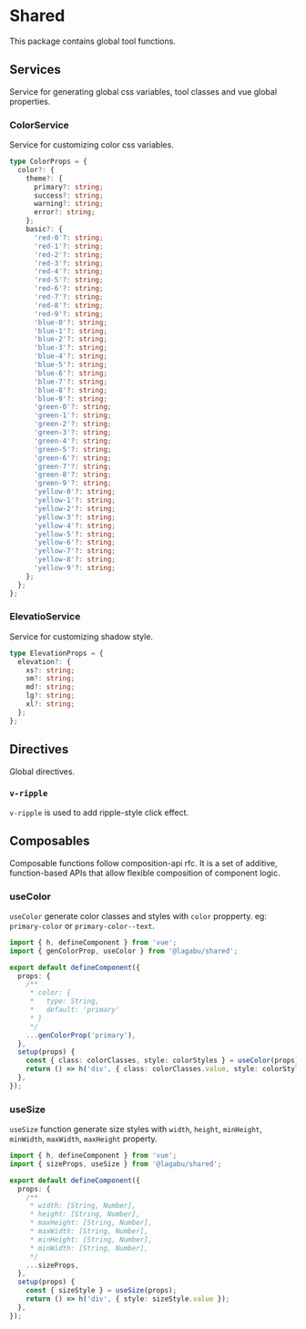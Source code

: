 # Shared

This package contains global tool functions.

## Services

Service for generating global css variables, tool classes and vue global properties.

### ColorService

Service for customizing color css variables.

```ts
type ColorProps = {
  color?: {
    theme?: {
      primary?: string;
      success?: string;
      warning?: string;
      error?: string;
    };
    basic?: {
      'red-0'?: string;
      'red-1'?: string;
      'red-2'?: string;
      'red-3'?: string;
      'red-4'?: string;
      'red-5'?: string;
      'red-6'?: string;
      'red-7'?: string;
      'red-8'?: string;
      'red-9'?: string;
      'blue-0'?: string;
      'blue-1'?: string;
      'blue-2'?: string;
      'blue-3'?: string;
      'blue-4'?: string;
      'blue-5'?: string;
      'blue-6'?: string;
      'blue-7'?: string;
      'blue-8'?: string;
      'blue-9'?: string;
      'green-0'?: string;
      'green-1'?: string;
      'green-2'?: string;
      'green-3'?: string;
      'green-4'?: string;
      'green-5'?: string;
      'green-6'?: string;
      'green-7'?: string;
      'green-8'?: string;
      'green-9'?: string;
      'yellow-0'?: string;
      'yellow-1'?: string;
      'yellow-2'?: string;
      'yellow-3'?: string;
      'yellow-4'?: string;
      'yellow-5'?: string;
      'yellow-6'?: string;
      'yellow-7'?: string;
      'yellow-8'?: string;
      'yellow-9'?: string;
    };
  };
};
```

### ElevatioService

Service for customizing shadow style.

```ts
type ElevationProps = {
  elevation?: {
    xs?: string;
    sm?: string;
    md?: string;
    lg?: string;
    xl?: string;
  };
};
```

## Directives

Global directives.

### `v-ripple`

`v-ripple` is used to add ripple-style click effect.

## Composables

Composable functions follow composition-api rfc. It is a set of additive, function-based APIs that allow flexible composition of component logic.

### useColor

`useColor` generate color classes and styles with `color` propperty. eg: `primary-color` or `primary-color--text`.

```ts
import { h, defineComponent } from 'vue';
import { genColorProp, useColor } from '@lagabu/shared';

export default defineComponent({
  props: {
    /**
     * color: {
     *   type: String,
     *   default: 'primary'
     * }
     */
    ...genColorProp('primary'),
  },
  setup(props) {
    const { class: colorClasses, style: colorStyles } = useColor(props);
    return () => h('div', { class: colorClasses.value, style: colorStyles.value });
  },
});
```

### useSize

`useSize` function generate size styles with `width`, `height`, `minHeight`, `minWidth`, `maxWidth`, `maxHeight` property.

```ts
import { h, defineComponent } from 'vue';
import { sizeProps, useSize } from '@lagabu/shared';

export default defineComponent({
  props: {
    /**
     * width: [String, Number],
     * height: [String, Number],
     * maxHeight: [String, Number],
     * maxWidth: [String, Number],
     * minHeight: [String, Number],
     * minWidth: [String, Number],
     */
    ...sizeProps,
  },
  setup(props) {
    const { sizeStyle } = useSize(props);
    return () => h('div', { style: sizeStyle.value });
  },
});
```
